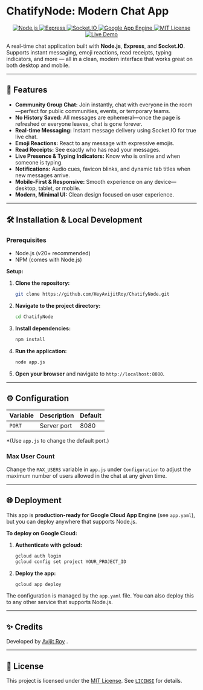 # ChatifyNode: Modern Chat App

<div align="center">

<a href="https://nodejs.org/" target="_blank">
  <img src="https://img.shields.io/badge/Node.js-43853D?style=for-the-badge&logo=node-dot-js&logoColor=white" alt="Node.js" />
</a>
<a href="https://expressjs.com/" target="_blank">
  <img src="https://img.shields.io/badge/Express-000000?style=for-the-badge&logo=express&logoColor=white" alt="Express" />
</a>
<a href="https://socket.io/" target="_blank">
  <img src="https://img.shields.io/badge/Socket.io-010101?style=for-the-badge&logo=socket.io&logoColor=white" alt="Socket.IO" />
</a>
<a href="https://cloud.google.com/appengine" target="_blank">
  <img src="https://img.shields.io/badge/Google%20App%20Engine-4285F4?style=for-the-badge&logo=google-cloud&logoColor=white" alt="Google App Engine" />
</a>
<a href="https://choosealicense.com/licenses/mit/" target="_blank">
  <img src="https://img.shields.io/badge/License-MIT-yellow.svg?style=for-the-badge&logo=opensourceinitiative&logoColor=black" alt="MIT License" />
</a>
<a href="https://www.avijitroy.net/" target="_blank">
  <img src="https://img.shields.io/badge/Live-Demo-brightgreen?style=for-the-badge&logo=google-chrome&logoColor=white" alt="Live Demo" />
</a>

</div>

A real-time chat application built with **Node.js**, **Express**, and **Socket.IO**. Supports instant messaging, emoji reactions, read receipts, typing indicators, and more — all in a clean, modern interface that works great on both desktop and mobile.

---

## 🚀 Features

* **Community Group Chat:** Join instantly, chat with everyone in the room—perfect for public communities, events, or temporary teams.
* **No History Saved:** All messages are ephemeral—once the page is refreshed or everyone leaves, chat is gone forever.
* **Real-time Messaging:** Instant message delivery using Socket.IO for true live chat.
* **Emoji Reactions:** React to any message with expressive emojis.
* **Read Receipts:** See exactly who has read your messages.
* **Live Presence & Typing Indicators:** Know who is online and when someone is typing.
* **Notifications:** Audio cues, favicon blinks, and dynamic tab titles when new messages arrive.
* **Mobile-First & Responsive:** Smooth experience on any device—desktop, tablet, or mobile.
* **Modern, Minimal UI:** Clean design focused on user experience.

---

## 🛠️ Installation & Local Development

### Prerequisites

* Node.js (v20+ recommended)
* NPM (comes with Node.js)

**Setup:**

1.  **Clone the repository:**
    ```bash
    git clone https://github.com/HeyAvijitRoy/ChatifyNode.git
    ```

2.  **Navigate to the project directory:**
    ```bash
    cd ChatifyNode
    ```

3.  **Install dependencies:**
    ```bash
    npm install
    ```

4.  **Run the application:**
    ```bash
    node app.js
    ```

5.  **Open your browser** and navigate to `http://localhost:8080`.

---

## ⚙️ Configuration

| Variable | Description | Default |
| -------- | ----------- | ------- |
| `PORT`   | Server port | 8080    |

   *(Use `app.js` to change the default port.)

### Max User Count  
Change the `MAX_USERS` variable in `app.js` under `Configuration` to adjust the maximum number of users allowed in the chat at any given time.


---

## 🌐 Deployment

This app is **production-ready for Google Cloud App Engine** (see `app.yaml`), but you can deploy anywhere that supports Node.js.

**To deploy on Google Cloud:**

1.  **Authenticate with gcloud:**
    ```bash
    gcloud auth login
    gcloud config set project YOUR_PROJECT_ID
    ```

2.  **Deploy the app:**
    ```bash
    gcloud app deploy
    ```

The configuration is managed by the `app.yaml` file. You can also deploy this to any other service that supports Node.js.

---

## ✨ Credits

Developed by [Avijit Roy](https://www.linkedin.com/in/HeyAvijitRoy/) .

---

## 📜 License

This project is licensed under the [MIT License](./LICENSE). See [`LICENSE`](./LICENSE) for details.

